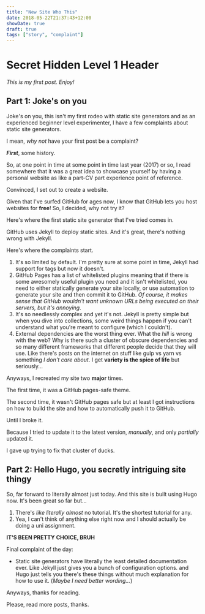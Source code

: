 ```yaml
---
title: "New Site Who This"
date: 2018-05-22T21:37:43+12:00
showDate: true
draft: true
tags: ["story", "complaint"]
---
```


# Secret Hidden Level 1 Header

_This is my first post. Enjoy!_

## Part 1: Joke's on you

Joke's on you, this isn't my first rodeo with static site generators and as an experienced beginner level experimenter, I have a few complaints about static site generators.

I mean, _why not_ have your first post be a complaint?

___First___, some history.

So, at one point in time at some point in time last year (2017) or so, I read somewhere that it was a great idea to showcase yourself by having a personal website as like a part-CV part experience point of reference.

Convinced, I set out to create a website.

Given that I've surfed GitHub for ages now, I know that GitHub lets you host websites for __free__! So, I decided, why not try it?

Here's where the first static site generator that I've tried comes in.

GitHub uses Jekyll to deploy static sites. And it's great, there's nothing wrong with Jekyll.

Here's where the complaints start.

1. It's so limited by default. I'm pretty sure at some point in time, Jekyll had support for tags but now it doesn't.
2. GitHub Pages has a list of whitelisted plugins meaning that if there is some awesomely useful plugin you need and it isn't whitelisted, you need to either statically generate your site locally, or use automation to generate your site and then commit it to GitHub. _Of course, it makes sense that GitHub wouldn't want unknown URLs being executed on their servers, but it's annoying_.
3. It's so needlessly complex and yet it's not. Jekyll is pretty simple but when you dive into collections, some weird things happen if you can't understand what you're meant to configure (which I couldn't).
4. External dependencies are the worst thing ever. What the _hill_ is wrong with the web? Why is there such a cluster of obscure dependencies and so many different frameworks that different people decide that they will use. Like there's posts on the internet on stuff like gulp vs yarn vs something _I don't care about_. I get __variety is the spice of life__ but seriously...

Anyways, I recreated my site two __major__ times.

The first time, it was a GitHub pages-safe theme.

The second time, it wasn't GitHub pages safe but at least I got instructions on how to build the site and how to automatically push it to GitHub.

Until I broke it.

Because I tried to update it to the latest version, _manually_, and only _partially_ updated it.

I gave up trying to fix that cluster of ducks.

## Part 2: Hello Hugo, you secretly intriguing site thingy

So, far forward to literally almost just today. And this site is built using Hugo now. It's been great so far but...

1. There's _like_ _literally_ _almost_ no tutorial. It's the shortest tutorial for any.
2. Yea, I can't think of anything else right now and I should actually be doing a uni assignment.

__IT'S BEEN PRETTY CHOICE, BRUH__

Final complaint of the day:

- Static site generators have literally the least detailed documentation ever. Like Jekyll just gives you a bunch of configuration options. and Hugo just tells you there's these things without much explanation for how to use it. (_Maybe I need better wording..._)

Anyways, thanks for reading.

Please, read more posts, thanks.
